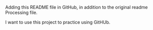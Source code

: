 Adding this README file in GitHub, in addition to the original readme Processing file.

I want to use this project to practice using GitHUb.
